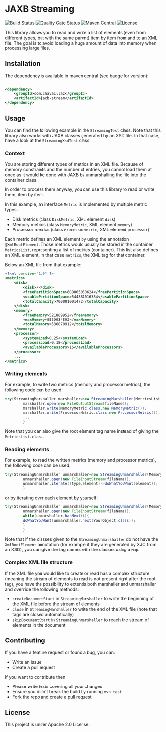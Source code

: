 # JAXB Streaming

[![Build Status](https://travis-ci.org/Chavaillaz/jaxb-stream.svg?branch=master)](https://travis-ci.org/Chavaillaz/jaxb-stream)
[![Quality Gate Status](https://sonarcloud.io/api/project_badges/measure?project=com.chavaillaz%3Ajaxb-stream&metric=alert_status)](https://sonarcloud.io/dashboard?id=com.chavaillaz%3Ajaxb-stream)
[![Maven Central](https://maven-badges.herokuapp.com/maven-central/com.chavaillaz/jaxb-stream/badge.svg)](https://maven-badges.herokuapp.com/maven-central/com.chavaillaz/jaxb-stream)
[![License](https://img.shields.io/badge/License-Apache%202.0-blue.svg)](https://opensource.org/licenses/Apache-2.0)

This library allows you to read and write a list of elements
(even from different types, but with the same parent) item by item from and to an XML file. The goal is to avoid loading
a huge amount of data into memory when processing large files.

## Installation

The dependency is available in maven central (see badge for version):

```xml

<dependency>
    <groupId>com.chavaillaz</groupId>
    <artifactId>jaxb-stream</artifactId>
</dependency>
```

## Usage

You can find the following example in the ```StreamingTest``` class. Note that this library also works with JAXB classes
generated by an XSD file. In that case, have a look at the ```StreamingXsdTest``` class.

### Context

You are storing different types of metrics in an XML file. Because of memory constraints and the number of entries, you
cannot load them at once as it would be done with JAXB by unmarshalling the file into the container class.

In order to process them anyway, you can use this library to read or write them, item by item.

In this example, an interface `Metric` is implemented by multiple metric types:

- Disk metrics (class `DiskMetric`, XML element `disk`)
- Memory metrics (class `MemoryMetric`, XML element `memory`)
- Processor metrics (class `ProcessorMetric`, XML element `processor`)

Each metric defines an XML element by using the annotation `@XmlRootElement`. Those metrics would usually be stored in
the container `MetricsList`, representing a list of metrics (container). This list also defines an XML element, in that
case `metrics`, the XML tag for that container.

Below an XML file from that example:

```xml
<?xml version="1.0" ?>
<metrics>
    <disk>
        <disk>/</disk>
        <freePartitionSpace>688865050624</freePartitionSpace>
        <usablePartitionSpace>544384016384</usablePartitionSpace>
        <totalCapacity>700001001472</totalCapacity>
    </disk>
    <memory>
        <freeMemory>521889952</freeMemory>
        <maxMemory>8589934592</maxMemory>
        <totalMemory>536870912</totalMemory>
    </memory>
    <processor>
        <systemLoad>0.25</systemLoad>
        <processLoad>0.18</processLoad>
        <availableProcessors>16</availableProcessors>
    </processor>
    ...
</metrics>
```

### Writing elements

For example, to write two metrics (memory and processor metrics), the following code can be used:

```java
try(StreamingMarshaller marshaller=new StreamingMarshaller(MetricsList.class)){
        marshaller.open(new FileOutputStream(fileName));
        marshaller.write(MemoryMetric.class,new MemoryMetric());
        marshaller.write(ProcessorMetric.class,new ProcessorMetric());
        ...
        }
```

Note that you can also give the root element tag name instead of giving the ```MetricsList.class```.

### Reading elements

For example, to read the written metrics (memory and processor metrics), the following code can be used:

```java
try(StreamingUnmarshaller unmarshaller=new StreamingUnmarshaller(MemoryMetric.class,ProcessorMetric.class)){
        unmarshaller.open(new FileInputStream(fileName));
        unmarshaller.iterate((type,element)->doWhatYouWant(element));
        }
```

or by iterating over each element by yourself:

```java
try(StreamingUnmarshaller unmarshaller=new StreamingUnmarshaller(MemoryMetric.class,ProcessorMetric.class)){
        unmarshaller.open(new FileInputStream(fileName));
        while(unmarshaller.hasNext()){
        doWhatYouWant(unmarshaller.next(YourObject.class));
        }
        }
```

Note that if the classes given to the `StreamingUnmarshaller` do not have the `XmlRootElement` annotation
(for example if they are generated by XJC from an XSD), you can give the tag names with the classes using a `Map`.

### Complex XML file structure

If the XML file you would like to create or read has a complex structure
(meaning the stream of elements to read is not present right after the root tag), you have the possibility to extends
both marshaller and unmarshaller and override the following methods:

- `createDocumentStart` in `StreamingMarshaller` to write the beginning of the XML file before the stream of elements
- `close` in `StreamingMarshaller` to write the end of the XML file (note that tags are closed automatically)
- `skipDocumentStart` in `StreamingUnmarshaller` to reach the stream of elements in the document

## Contributing

If you have a feature request or found a bug, you can:

- Write an issue
- Create a pull request

If you want to contribute then

- Please write tests covering all your changes
- Ensure you didn't break the build by running `mvn test`
- Fork the repo and create a pull request

## License

This project is under Apache 2.0 License.